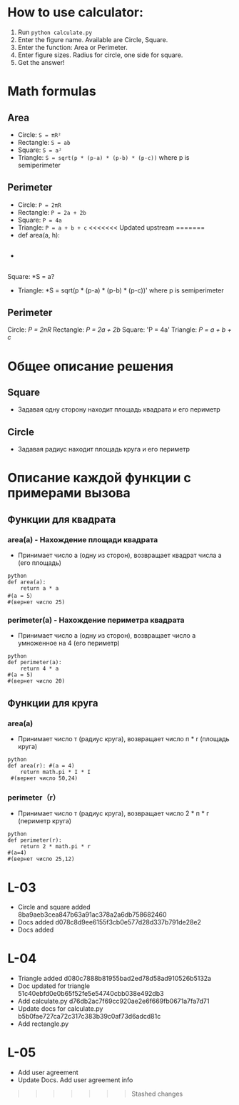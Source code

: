 
# How to use calculator:
1. Run `python calculate.py`
2. Enter the figure name. Available are Circle, Square.
3. Enter the function: Area or Perimeter.
4. Enter figure sizes. Radius for circle, one side for square.
5. Get the answer!

# Math formulas
## Area
- Circle: `S = πR²`
- Rectangle: `S = ab`
- Square: `S = a²`
- Triangle: `S = sqrt(p * (p-a) * (p-b) * (p-c))` where p is semiperimeter

## Perimeter
- Circle: `P = 2πR`
- Rectangle: `P = 2a + 2b`
- Square: `P = 4a`
- Triangle: `P = a + b + c`
<<<<<<< Updated upstream
=======
- def area(a, h):
- ##
Square:
*S = a?
- Triangle: *S = sqrt(p * (p-a) * (p-b) * (p-c))' where p is semiperimeter
## Perimeter
Circle: *P = 2nR*
Rectangle: *P = 2a + 2b*
Square: 'P = 4a'
Triangle: *P = a + b + c*
# Общее описание решения
## Square
- Задавая одну сторону находит площадь квадрата и его периметр
## Circle
- Задавая радиус находит площадь круга и его периметр
# Описание каждой функции с примерами вызова
## Функции для квадрата 
### area(a) - Нахождение площади квадрата
- Принимает число а (одну из сторон), возвращает квадрат числа а (его площадь)
```
python
def area(a):                        
    return a * a
#(a = 5） 
#(вернет число 25)
```
### perimeter(a) - Нахождение периметра квадрата
- Принимает число а (одну из сторон), возвращает число а умноженное на 4 (его периметр)
```
python 
def perimeter(a):
    return 4 * a
#(a = 5)
#(вернет число 20)
```
## Функции для круга
### area(a)
- Принимает число т (радиус круга), возвращает число п * r (площадь круга)
```
python 
def area(r): #(a = 4)
    return math.pi * I * I
 #(вернет число 50,24)
```
### perimeter（r）
- Принимает число т (радиус круга), возвращает число 2 * п * г (периметр круга)
```
python 
def perimeter(r):
    return 2 * math.pi * r 
#(a=4)
#(вернет число 25,12)
```
# L-03 
- Circle and square added 8ba9aeb3cea847b63a91ac378a2a6db758682460
- Docs added d078c8d9ee6155f3cb0e577d28d337b791de28e2
- Docs added

# L-04 
- Triangle added d080c7888b81955bad2ed78d58ad910526b5132a
- Doc updated for triangle 51c40ebfd0e0b65f52fe5e54740cbb038e492db3
- Add calculate.py d76db2ac7f69cc920ae2e6f669fb0671a7fa7d71
- Update docs for calculate.py  b5b0fae727ca72c317c383b39c0af73d6adcd81c
- Add rectangle.py

# L-05 
- Add user agreement
- Update Docs. Add user agreement info
>>>>>>> Stashed changes


